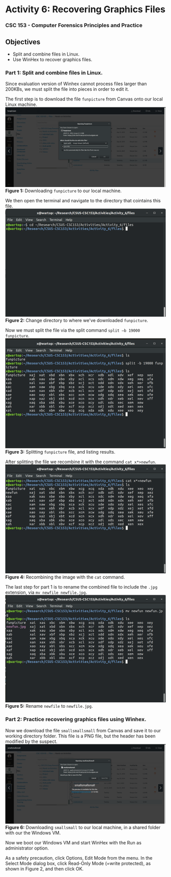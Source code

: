 # Activity 6: Recovering Graphics Files  
### CSC 153 - Computer Forensics Principles and Practice  

## Objectives  
* Split and combine files in Linux.
* Use WinHex to recover graphics files.


### Part 1: Split and combine files in Linux.  
Since evaluation version of Winhex cannot process files larger than 200KBs, we must split the file into pieces in order to edit it.    

The first step is to download the file `funpicture` from Canvas onto our local Linux machine.    
![1_download_fun_picture](./images/1_download_fun_picture.png)    
**Figure 1:** Downloading `funpicture` to our local machine.  

We then open the terminal and navigate to the directory that cointains this file.    
![1_cd_to_filelocation](./images/1_cd_to_filelocation.png)  
**Figure 2:** Change directory to where we've downloaded `funpicture`.  

 Now we must split the file via the split command `split –b 19000 funpicture`.  
![1_split_funpicture](./images/1_split_funpicture.png)  
**Figure 3:** Splitting `funpicture` file, and listing results.  

After splitting the file we recombine it with the command `cat x*>newfun`.    
![1_recombine](./images/1_recombine.png)  
**Figure 4:** Recombining the image with the `cat` command.  

The last step for part 1 is to rename the combined file to include the `.jpg` extension, via `mv newfile newfile.jpg`.  
![1_mv_rename](./images/1_mv_rename.png)  
**Figure 5:** Rename `newfile` to `newfile.jpg`.  

  
### Part 2: Practice recovering graphics files using Winhex.  

Now we download the file `smallsmallsmall` from Canvas and save it to our working directory folder. This file is a PNG file, but the
header has been modified by the suspect.  
![2_download_smallsmall](./images/2_download_smallsmall.png)  
**Figure 6:** Downloading `smallsmall` to our local machine, in a shared folder with our the Windows VM.  

Now we boot our Windows VM and start WinHex with the Run as administrator option.  



As a safety precaution, click Options, Edit Mode from the menu. In the Select Mode dialog box, click Read-Only Mode (=write protected), as shown in Figure 2, and then click OK.